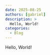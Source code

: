 ```yaml
---
date: 2025-08-25
authors: [gabriel]
description: >
  Hello, World!
categories:
  - Blog
---
```


Hello, World!
